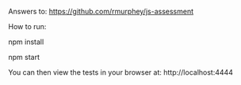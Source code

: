 Answers to: https://github.com/rmurphey/js-assessment

How to run:

npm install

npm start

You can then view the tests in your browser at: http://localhost:4444